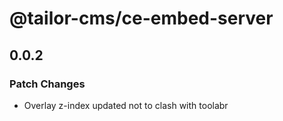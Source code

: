 # @tailor-cms/ce-embed-server

## 0.0.2

### Patch Changes

- Overlay z-index updated not to clash with toolabr
